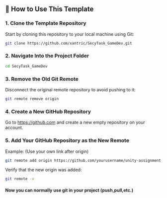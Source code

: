 ## 🚀 How to Use This Template

### 1. Clone the Template Repository

Start by cloning this repository to your local machine using Git:

```bash
git clone https://github.com/xantric/SecyTask_GameDev.git
```

### 2. Navigate Into the Project Folder

```bash
cd SecyTask_GameDev
```
### 3. Remove the Old Git Remote

Disconnect the original remote repository to avoid pushing to it:

```bash
git remote remove origin
```

### 4. Create a New GitHub Repository
Go to https://github.com and create a new empty repository on your account.

### 5. Add Your GitHub Repository as the New Remote
Example: (Use your own link after origin)

```bash
git remote add origin https://github.com/yourusername/unity-assignment.git
```
Verify that the new origin was added:

```bash
git remote -v
```

#### Now you can normally use git in your project (push,pull,etc.)